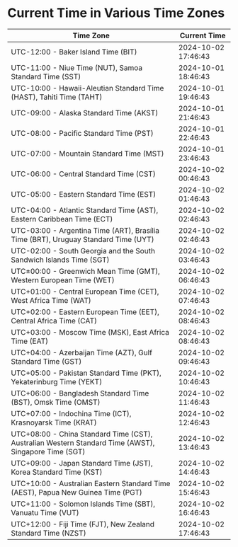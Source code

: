 # Current Time in Various Time Zones

| Time Zone | Current Time |
|-----------|--------------|
| UTC-12:00 - Baker Island Time (BIT) | 2024-10-02 17:46:43 |
| UTC-11:00 - Niue Time (NUT), Samoa Standard Time (SST) | 2024-10-01 18:46:43 |
| UTC-10:00 - Hawaii-Aleutian Standard Time (HAST), Tahiti Time (TAHT) | 2024-10-01 19:46:43 |
| UTC-09:00 - Alaska Standard Time (AKST) | 2024-10-01 21:46:43 |
| UTC-08:00 - Pacific Standard Time (PST) | 2024-10-01 22:46:43 |
| UTC-07:00 - Mountain Standard Time (MST) | 2024-10-01 23:46:43 |
| UTC-06:00 - Central Standard Time (CST) | 2024-10-02 00:46:43 |
| UTC-05:00 - Eastern Standard Time (EST) | 2024-10-02 01:46:43 |
| UTC-04:00 - Atlantic Standard Time (AST), Eastern Caribbean Time (ECT) | 2024-10-02 02:46:43 |
| UTC-03:00 - Argentina Time (ART), Brasília Time (BRT), Uruguay Standard Time (UYT) | 2024-10-02 02:46:43 |
| UTC-02:00 - South Georgia and the South Sandwich Islands Time (SGT) | 2024-10-02 03:46:43 |
| UTC±00:00 - Greenwich Mean Time (GMT), Western European Time (WET) | 2024-10-02 06:46:43 |
| UTC+01:00 - Central European Time (CET), West Africa Time (WAT) | 2024-10-02 07:46:43 |
| UTC+02:00 - Eastern European Time (EET), Central Africa Time (CAT) | 2024-10-02 08:46:43 |
| UTC+03:00 - Moscow Time (MSK), East Africa Time (EAT) | 2024-10-02 08:46:43 |
| UTC+04:00 - Azerbaijan Time (AZT), Gulf Standard Time (GST) | 2024-10-02 09:46:43 |
| UTC+05:00 - Pakistan Standard Time (PKT), Yekaterinburg Time (YEKT) | 2024-10-02 10:46:43 |
| UTC+06:00 - Bangladesh Standard Time (BST), Omsk Time (OMST) | 2024-10-02 11:46:43 |
| UTC+07:00 - Indochina Time (ICT), Krasnoyarsk Time (KRAT) | 2024-10-02 12:46:43 |
| UTC+08:00 - China Standard Time (CST), Australian Western Standard Time (AWST), Singapore Time (SGT) | 2024-10-02 13:46:43 |
| UTC+09:00 - Japan Standard Time (JST), Korea Standard Time (KST) | 2024-10-02 14:46:43 |
| UTC+10:00 - Australian Eastern Standard Time (AEST), Papua New Guinea Time (PGT) | 2024-10-02 15:46:43 |
| UTC+11:00 - Solomon Islands Time (SBT), Vanuatu Time (VUT) | 2024-10-02 16:46:43 |
| UTC+12:00 - Fiji Time (FJT), New Zealand Standard Time (NZST) | 2024-10-02 17:46:43 |
